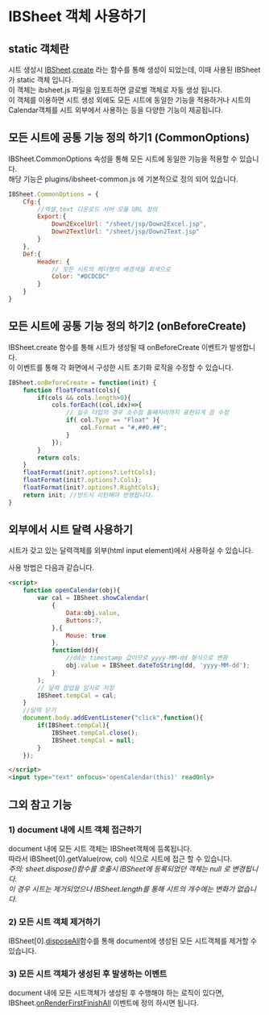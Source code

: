 # IBSheet 객체 사용하기

## static 객체란
시트 생성시 [IBSheet](https://docs.ibleaders.com/ibsheet/v8/manual/#docs/static/static).[create](https://docs.ibleaders.com/ibsheet/v8/manual/#docs/static/create) 라는 함수를 통해 생성이 되었는데, 이때 사용된 IBSheet가 static 객체 입니다.<br>
이 객체는 ibsheet.js 파일을 임포트하면 글로벌 객체로 자동 생성 됩니다.<br>
이 객체를 이용하면 시트 생성 외에도 모든 시트에 동일한 기능을 적용하거나 시트의 Calendar객체를 시트 외부에서 사용하는 등을 다양한 기능이 제공됩니다.

## 모든 시트에 공통 기능 정의 하기1 (CommonOptions)
IBSheet.CommonOptions 속성을 통해 모든 시트에 동일한 기능을 적용할 수 있습니다.<br>
해당 기능은 plugins/ibsheet-common.js 에 기본적으로 정의 되어 있습니다.
```js
IBSheet.CommonOptions = {
    Cfg:{
        //엑셀,text 다운로드 서버 모듈 URL 정의
        Export:{
            Down2ExcelUrl: "/sheet/jsp/Down2Excel.jsp",
            Down2TextlUrl: "/sheet/jsp/Down2Text.jsp" 
        }
    },
    Def:{
        Header: {
            // 모든 시트의 헤더행의 배경색을 회색으로
            Color: "#DCDCDC"
        }
    }
}
```
## 모든 시트에 공통 기능 정의 하기2 (onBeforeCreate)
IBSheet.create 함수를 통해 시트가 생성될 때 onBeforeCreate 이벤트가 발생합니다.<br>
이 이벤트를 통해 각 화면에서 구성한 시트 초기화 로직을 수정할 수 있습니다.
```js
IBSheet.onBeforeCreate = function(init) {
    function floatFormat(cols){
        if(cols && cols.length>0){
            cols.forEach((col,idx)=>{
                // 실수 타입의 경우 소수점 둘째자리까지 표현되게 끔 수정
                if( col.Type == "Float" ){
                    col.Format = "#,##0.##";
                }
            });
        }
        return cols;
    }
    floatFormat(init?.options?.LeftCols);
    floatFormat(init?.options?.Cols);
    floatFormat(init?.options?.RightCols);
    return init; //반드시 리턴해야 반영됩니다.
}
```


## 외부에서 시트 달력 사용하기
시트가 갖고 있는 달력객체를 외부(html input element)에서 사용하실 수 있습니다.

사용 방법은 다음과 같습니다.
```html
<script>
    function openCalendar(obj){
        var cal = IBSheet.showCalendar(
            {
                Data:obj.value,
                Buttons:7,
            },{
                Mouse: true
            },
            function(dd){
                //dd는 timestamp 값이므로 yyyy-MM-dd 형식으로 변환
                obj.value = IBSheet.dateToString(dd, 'yyyy-MM-dd');
            }
        );
        // 달력 팝업을 임시로 저장
        IBSheet.tempCal = cal;
    }
    //달력 닫기
    document.body.addEventListener("click",function(){
        if(IBSheet.tempCal){
            IBSheet.tempCal.close();
            IBSheet.tempCal = null;
        }
    });

</script>
<input type="text" onfocus='openCalendar(this)' readOnly>
```

## 그외 참고 기능
### 1) document 내에 시트 객체 접근하기

document 내에 모든 시트 객체는  IBSheet객체에 등록됩니다.<br>
따라서 IBSheet[0].getValue(row, col) 식으로 시트에 접근 할 수 있습니다.<br>
*주의: sheet.dispose()함수를 호출시 IBSheet에 등록되었던 객체는 null 로 변경됩니다.<br>이 경우 시트는 제거되었으나 IBSheet.length를 통해 시트의 개수에는 변화가 없습니다.*

### 2) 모든 시트 객체 제거하기

IBSheet[0].[disposeAll](https://docs.ibleaders.com/ibsheet/v8/manual/#docs/static/dispose-all)함수를 통해 document에 생성된 모든 시트객체를 제거할 수 있습니다.

### 3) 모든 시트 객체가 생성된 후 발생하는 이벤트

document 내에 모든 시트객체가 생성된 후 수행해야 하는 로직이 있다면, IBSheet.[onRenderFirstFinishAll](https://docs.ibleaders.com/ibsheet/v8/manual/#docs/static/on-render-first-finish-all) 이벤트에 정의 하시면 됩니다.<br>
